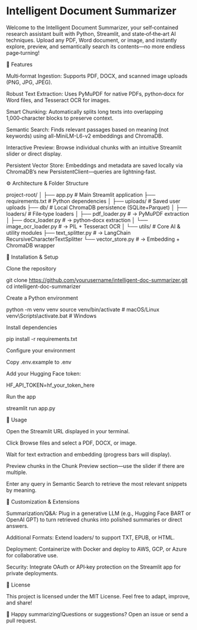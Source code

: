 # Intelligent Document Summarizer

Welcome to the Intelligent Document Summarizer, your self‑contained research assistant built with Python, Streamlit, and state‑of‑the‑art AI techniques. Upload any PDF, Word document, or image, and instantly explore, preview, and semantically search its contents—no more endless page‑turning!

🚀 Features

Multi‑format Ingestion: Supports PDF, DOCX, and scanned image uploads (PNG, JPG, JPEG).

Robust Text Extraction: Uses PyMuPDF for native PDFs, python‑docx for Word files, and Tesseract OCR for images.

Smart Chunking: Automatically splits long texts into overlapping 1,000‑character blocks to preserve context.

Semantic Search: Finds relevant passages based on meaning (not keywords) using all-MiniLM-L6-v2 embeddings and ChromaDB.

Interactive Preview: Browse individual chunks with an intuitive Streamlit slider or direct display.

Persistent Vector Store: Embeddings and metadata are saved locally via ChromaDB’s new PersistentClient—queries are lightning‑fast.

⚙️ Architecture & Folder Structure

project-root/
│
├── app.py                  # Main Streamlit application
├── requirements.txt        # Python dependencies
│
├── uploads/                # Saved user uploads
├── db/                     # Local ChromaDB persistence (SQLite+Parquet)
│
├── loaders/                # File‑type loaders
│   ├── pdf_loader.py       # → PyMuPDF extraction
│   ├── docx_loader.py      # → python‑docx extraction
│   └── image_ocr_loader.py # → PIL + Tesseract OCR
│
└── utils/                  # Core AI & utility modules
    ├── text_splitter.py    # → LangChain RecursiveCharacterTextSplitter
    └── vector_store.py     # → Embedding + ChromaDB wrapper

🔧 Installation & Setup

Clone the repository

git clone https://github.com/yourusername/intelligent-doc-summarizer.git
cd intelligent-doc-summarizer

Create a Python environment

python -m venv venv
source venv/bin/activate      # macOS/Linux
venv\Scripts\activate.bat   # Windows

Install dependencies

pip install -r requirements.txt

Configure your environment

Copy .env.example to .env

Add your Hugging Face token:

HF_API_TOKEN=hf_your_token_here

Run the app

streamlit run app.py

🎯 Usage

Open the Streamlit URL displayed in your terminal.

Click Browse files and select a PDF, DOCX, or image.

Wait for text extraction and embedding (progress bars will display).

Preview chunks in the Chunk Preview section—use the slider if there are multiple.

Enter any query in Semantic Search to retrieve the most relevant snippets by meaning.

🧩 Customization & Extensions

Summarization/Q&A: Plug in a generative LLM (e.g., Hugging Face BART or OpenAI GPT) to turn retrieved chunks into polished summaries or direct answers.

Additional Formats: Extend loaders/ to support TXT, EPUB, or HTML.

Deployment: Containerize with Docker and deploy to AWS, GCP, or Azure for collaborative use.

Security: Integrate OAuth or API‑key protection on the Streamlit app for private deployments.

📜 License

This project is licensed under the MIT License. Feel free to adapt, improve, and share!

🔗 Happy summarizing!Questions or suggestions? Open an issue or send a pull request.


